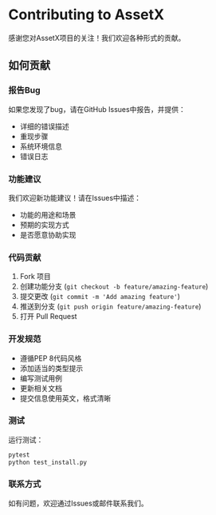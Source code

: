 # Contributing to AssetX

感谢您对AssetX项目的关注！我们欢迎各种形式的贡献。

## 如何贡献

### 报告Bug

如果您发现了bug，请在GitHub Issues中报告，并提供：

- 详细的错误描述
- 重现步骤
- 系统环境信息
- 错误日志

### 功能建议

我们欢迎新功能建议！请在Issues中描述：

- 功能的用途和场景
- 预期的实现方式
- 是否愿意协助实现

### 代码贡献

1. Fork 项目
2. 创建功能分支 (`git checkout -b feature/amazing-feature`)
3. 提交更改 (`git commit -m 'Add amazing feature'`)
4. 推送到分支 (`git push origin feature/amazing-feature`)
5. 打开 Pull Request

### 开发规范

- 遵循PEP 8代码风格
- 添加适当的类型提示
- 编写测试用例
- 更新相关文档
- 提交信息使用英文，格式清晰

### 测试

运行测试：
```bash
pytest
python test_install.py
```

### 联系方式

如有问题，欢迎通过Issues或邮件联系我们。
